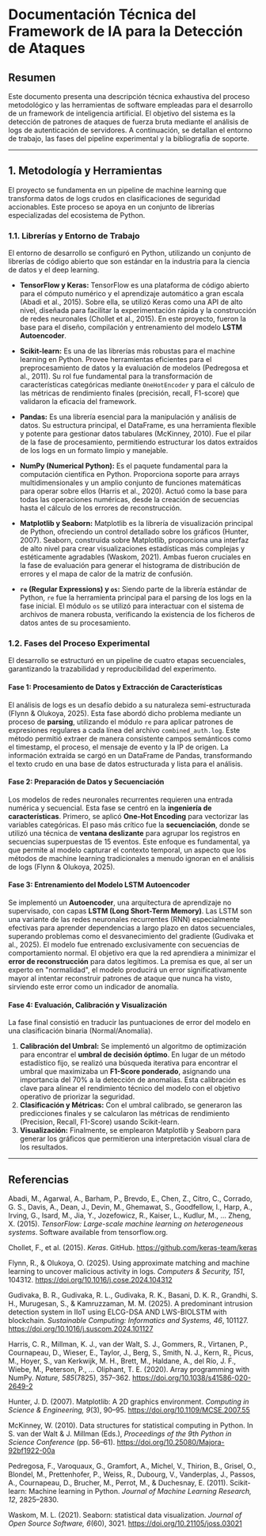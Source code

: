 # Documentación Técnica del Framework de IA para la Detección de Ataques

## Resumen
Este documento presenta una descripción técnica exhaustiva del proceso metodológico y las herramientas de software empleadas para el desarrollo de un framework de inteligencia artificial. El objetivo del sistema es la detección de patrones de ataques de fuerza bruta mediante el análisis de logs de autenticación de servidores. A continuación, se detallan el entorno de trabajo, las fases del pipeline experimental y la bibliografía de soporte.

---

## 1. Metodología y Herramientas

El proyecto se fundamenta en un pipeline de machine learning que transforma datos de logs crudos en clasificaciones de seguridad accionables. Este proceso se apoya en un conjunto de librerías especializadas del ecosistema de Python.

### 1.1. Librerías y Entorno de Trabajo

El entorno de desarrollo se configuró en Python, utilizando un conjunto de librerías de código abierto que son estándar en la industria para la ciencia de datos y el deep learning.

* **TensorFlow y Keras:** TensorFlow es una plataforma de código abierto para el cómputo numérico y el aprendizaje automático a gran escala (Abadi et al., 2015). Sobre ella, se utilizó Keras como una API de alto nivel, diseñada para facilitar la experimentación rápida y la construcción de redes neuronales (Chollet et al., 2015). En este proyecto, fueron la base para el diseño, compilación y entrenamiento del modelo **LSTM Autoencoder**.

* **Scikit-learn:** Es una de las librerías más robustas para el machine learning en Python. Provee herramientas eficientes para el preprocesamiento de datos y la evaluación de modelos (Pedregosa et al., 2011). Su rol fue fundamental para la transformación de características categóricas mediante `OneHotEncoder` y para el cálculo de las métricas de rendimiento finales (precisión, recall, F1-score) que validaron la eficacia del framework.

* **Pandas:** Es una librería esencial para la manipulación y análisis de datos. Su estructura principal, el DataFrame, es una herramienta flexible y potente para gestionar datos tabulares (McKinney, 2010). Fue el pilar de la fase de procesamiento, permitiendo estructurar los datos extraídos de los logs en un formato limpio y manejable.

* **NumPy (Numerical Python):** Es el paquete fundamental para la computación científica en Python. Proporciona soporte para arrays multidimensionales y un amplio conjunto de funciones matemáticas para operar sobre ellos (Harris et al., 2020). Actuó como la base para todas las operaciones numéricas, desde la creación de secuencias hasta el cálculo de los errores de reconstrucción.

* **Matplotlib y Seaborn:** Matplotlib es la librería de visualización principal de Python, ofreciendo un control detallado sobre los gráficos (Hunter, 2007). Seaborn, construida sobre Matplotlib, proporciona una interfaz de alto nivel para crear visualizaciones estadísticas más complejas y estéticamente agradables (Waskom, 2021). Ambas fueron cruciales en la fase de evaluación para generar el histograma de distribución de errores y el mapa de calor de la matriz de confusión.

* **`re` (Regular Expressions) y `os`:** Siendo parte de la librería estándar de Python, `re` fue la herramienta principal para el parsing de los logs en la fase inicial. El módulo `os` se utilizó para interactuar con el sistema de archivos de manera robusta, verificando la existencia de los ficheros de datos antes de su procesamiento.

### 1.2. Fases del Proceso Experimental

El desarrollo se estructuró en un pipeline de cuatro etapas secuenciales, garantizando la trazabilidad y reproducibilidad del experimento.

#### **Fase 1: Procesamiento de Datos y Extracción de Características**
El análisis de logs es un desafío debido a su naturaleza semi-estructurada (Flynn & Olukoya, 2025). Esta fase abordó dicho problema mediante un proceso de **parsing**, utilizando el módulo `re` para aplicar patrones de expresiones regulares a cada línea del archivo `combined_auth.log`. Este método permitió extraer de manera consistente campos semánticos como el timestamp, el proceso, el mensaje de evento y la IP de origen. La información extraída se cargó en un DataFrame de Pandas, transformando el texto crudo en una base de datos estructurada y lista para el análisis.

#### **Fase 2: Preparación de Datos y Secuenciación**
Los modelos de redes neuronales recurrentes requieren una entrada numérica y secuencial. Esta fase se centró en la **ingeniería de características**. Primero, se aplicó **One-Hot Encoding** para vectorizar las variables categóricas. El paso más crítico fue la **secuenciación**, donde se utilizó una técnica de **ventana deslizante** para agrupar los registros en secuencias superpuestas de 15 eventos. Este enfoque es fundamental, ya que permite al modelo capturar el contexto temporal, un aspecto que los métodos de machine learning tradicionales a menudo ignoran en el análisis de logs (Flynn & Olukoya, 2025).

#### **Fase 3: Entrenamiento del Modelo LSTM Autoencoder**
Se implementó un **Autoencoder**, una arquitectura de aprendizaje no supervisado, con capas **LSTM (Long Short-Term Memory)**. Las LSTM son una variante de las redes neuronales recurrentes (RNN) especialmente efectivas para aprender dependencias a largo plazo en datos secuenciales, superando problemas como el desvanecimiento del gradiente (Gudivaka et al., 2025). El modelo fue entrenado exclusivamente con secuencias de comportamiento normal. El objetivo era que la red aprendiera a minimizar el **error de reconstrucción** para datos legítimos. La premisa es que, al ser un experto en "normalidad", el modelo producirá un error significativamente mayor al intentar reconstruir patrones de ataque que nunca ha visto, sirviendo este error como un indicador de anomalía.

#### **Fase 4: Evaluación, Calibración y Visualización**
La fase final consistió en traducir las puntuaciones de error del modelo en una clasificación binaria (Normal/Anomalía).
1.  **Calibración del Umbral:** Se implementó un algoritmo de optimización para encontrar el **umbral de decisión óptimo**. En lugar de un método estadístico fijo, se realizó una búsqueda iterativa para encontrar el umbral que maximizaba un **F1-Score ponderado**, asignando una importancia del 70% a la detección de anomalías. Esta calibración es clave para alinear el rendimiento técnico del modelo con el objetivo operativo de priorizar la seguridad.
2.  **Clasificación y Métricas:** Con el umbral calibrado, se generaron las predicciones finales y se calcularon las métricas de rendimiento (Precision, Recall, F1-Score) usando Scikit-learn.
3.  **Visualización:** Finalmente, se emplearon Matplotlib y Seaborn para generar los gráficos que permitieron una interpretación visual clara de los resultados.

---

## Referencias

Abadi, M., Agarwal, A., Barham, P., Brevdo, E., Chen, Z., Citro, C., Corrado, G. S., Davis, A., Dean, J., Devin, M., Ghemawat, S., Goodfellow, I., Harp, A., Irving, G., Isard, M., Jia, Y., Jozefowicz, R., Kaiser, L., Kudlur, M., … Zheng, X. (2015). *TensorFlow: Large-scale machine learning on heterogeneous systems*. Software available from tensorflow.org.

Chollet, F., et al. (2015). *Keras*. GitHub. https://github.com/keras-team/keras

Flynn, R., & Olukoya, O. (2025). Using approximate matching and machine learning to uncover malicious activity in logs. *Computers & Security, 151*, 104312. https://doi.org/10.1016/j.cose.2024.104312

Gudivaka, B. R., Gudivaka, R. L., Gudivaka, R. K., Basani, D. K. R., Grandhi, S. H., Murugesan, S., & Kamruzzaman, M. M. (2025). A predominant intrusion detection system in IIoT using ELCG-DSA AND LWS-BIOLSTM with blockchain. *Sustainable Computing: Informatics and Systems, 46*, 101127. https://doi.org/10.1016/j.suscom.2024.101127

Harris, C. R., Millman, K. J., van der Walt, S. J., Gommers, R., Virtanen, P., Cournapeau, D., Wieser, E., Taylor, J., Berg, S., Smith, N. J., Kern, R., Picus, M., Hoyer, S., van Kerkwijk, M. H., Brett, M., Haldane, A., del Río, J. F., Wiebe, M., Peterson, P., … Oliphant, T. E. (2020). Array programming with NumPy. *Nature, 585*(7825), 357–362. https://doi.org/10.1038/s41586-020-2649-2

Hunter, J. D. (2007). Matplotlib: A 2D graphics environment. *Computing in Science & Engineering, 9*(3), 90–95. https://doi.org/10.1109/MCSE.2007.55

McKinney, W. (2010). Data structures for statistical computing in Python. In S. van der Walt & J. Millman (Eds.), *Proceedings of the 9th Python in Science Conference* (pp. 56–61). https://doi.org/10.25080/Majora-92bf1922-00a

Pedregosa, F., Varoquaux, G., Gramfort, A., Michel, V., Thirion, B., Grisel, O., Blondel, M., Prettenhofer, P., Weiss, R., Dubourg, V., Vanderplas, J., Passos, A., Cournapeau, D., Brucher, M., Perrot, M., & Duchesnay, E. (2011). Scikit-learn: Machine learning in Python. *Journal of Machine Learning Research, 12*, 2825–2830.

Waskom, M. L. (2021). Seaborn: statistical data visualization. *Journal of Open Source Software, 6*(60), 3021. https://doi.org/10.21105/joss.03021